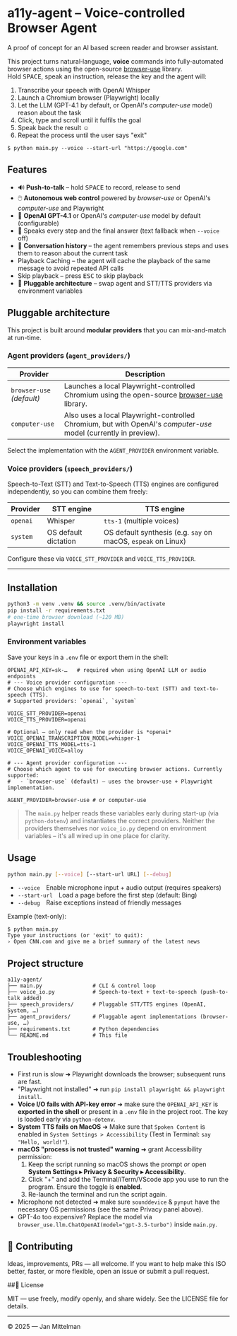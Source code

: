 # a11y-agent – Voice-controlled Browser Agent

A proof of concept for an AI based screen reader and browser assistant.

This project turns natural‐language, **voice** commands into fully‐automated browser actions using the open-source [browser-use](https://github.com/browser-use/browser-use) library.  
Hold <kbd>SPACE</kbd>, speak an instruction, release the key and the agent will:

1. Transcribe your speech with OpenAI Whisper
2. Launch a Chromium browser (Playwright) locally
3. Let the LLM (GPT-4.1 by default, or OpenAI's _computer-use_ model) reason about the task
4. Click, type and scroll until it fulfils the goal
5. Speak back the result ☺︎
6. Repeat the process until the user says "exit"

```
$ python main.py --voice --start-url "https://google.com"
```

## Features

- 🔊 **Push-to-talk** – hold <kbd>SPACE</kbd> to record, release to send
- 🖱️ **Autonomous web control** powered by _browser-use_ or OpenAI's _computer-use_ and Playwright
- 🦜 **OpenAI GPT-4.1** or OpenAI's _computer-use_ model by default (configurable)
- 💬 Speaks every step and the final answer (text fallback when `--voice` off)
- 🔄 **Conversation history** – the agent remembers previous steps and uses them to reason about the current task
- Playback Caching – the agent will cache the playback of the same message to avoid repeated API calls
- Skip playback – press <kbd>ESC</kbd> to skip playback
- 🔌 **Pluggable architecture** – swap agent and STT/TTS providers via environment variables

## Pluggable architecture

This project is built around **modular providers** that you can mix-and-match at run-time.

### Agent providers (`agent_providers/`)

| Provider                  | Description                                                                                                                              |
| ------------------------- | ---------------------------------------------------------------------------------------------------------------------------------------- |
| `browser-use` _(default)_ | Launches a local Playwright-controlled Chromium using the open-source [browser-use](https://github.com/browser-use/browser-use) library. |
| `computer-use`            | Also uses a local Playwright-controlled Chromium, but with OpenAI's _computer-use_ model (currently in preview).                         |

Select the implementation with the `AGENT_PROVIDER` environment variable.

### Voice providers (`speech_providers/`)

Speech-to-Text (STT) and Text-to-Speech (TTS) engines are configured independently, so you can combine them freely:

| Provider | STT engine           | TTS engine                                                    |
| -------- | -------------------- | ------------------------------------------------------------- |
| `openai` | Whisper              | `tts-1` (multiple voices)                                     |
| `system` | OS default dictation | OS default synthesis (e.g. `say` on macOS, `espeak` on Linux) |

Configure these via `VOICE_STT_PROVIDER` and `VOICE_TTS_PROVIDER`.

---

## Installation

```bash
python3 -m venv .venv && source .venv/bin/activate
pip install -r requirements.txt
# one-time browser download (~120 MB)
playwright install
```

### Environment variables

Save your keys in a `.env` file or export them in the shell:

```
OPENAI_API_KEY=sk-…   # required when using OpenAI LLM or audio endpoints
# --- Voice provider configuration ---
# Choose which engines to use for speech-to-text (STT) and text-to-speech (TTS).
# Supported providers: `openai`, `system`

VOICE_STT_PROVIDER=openai
VOICE_TTS_PROVIDER=openai

# Optional – only read when the provider is *openai*
VOICE_OPENAI_TRANSCRIPTION_MODEL=whisper-1
VOICE_OPENAI_TTS_MODEL=tts-1
VOICE_OPENAI_VOICE=alloy

# --- Agent provider configuration ---
# Choose which agent to use for executing browser actions. Currently supported:
#   - `browser-use` (default) – uses the browser-use + Playwright implementation.

AGENT_PROVIDER=browser-use # or computer-use
```

> The `main.py` helper reads these variables early during start-up (via
> `python-dotenv`) and instantiates the correct providers. Neither the
> providers themselves nor `voice_io.py` depend on environment variables – it's
> all wired up in one place for clarity.

## Usage

```bash
python main.py [--voice] [--start-url URL] [--debug]
```

- `--voice` Enable microphone input + audio output (requires speakers)
- `--start-url` Load a page before the first step (default: Bing)
- `--debug` Raise exceptions instead of friendly messages

Example (text-only):

```
$ python main.py
Type your instructions (or 'exit' to quit):
› Open CNN.com and give me a brief summary of the latest news
```

## Project structure

```
a11y-agent/
├── main.py                # CLI & control loop
├── voice_io.py            # Speech-to-text + text-to-speech (push-to-talk added)
├── speech_providers/      # Pluggable STT/TTS engines (OpenAI, System, …)
├── agent_providers/       # Pluggable agent implementations (browser-use, …)
├── requirements.txt       # Python dependencies
└── README.md              # This file
```

## Troubleshooting

- First run is slow ➜ Playwright downloads the browser; subsequent runs are fast.
- "Playwright not installed" ➜ run `pip install playwright && playwright install`.
- **Voice I/O fails with API-key error** ➜ make sure the `OPENAI_API_KEY` is **exported in the shell** or present in a `.env` file in the project root. The key is loaded early via `python-dotenv`.
- **System TTS fails on MacOS** ➜ Make sure that `Spoken Content` is enabled in `System Settings > Accessibility` (Test in Terminal: `say "Hello, world!"`).
- **macOS "process is not trusted" warning** ➜ grant Accessibility permission:
  1. Keep the script running so macOS shows the prompt _or_ open **System Settings ▸ Privacy & Security ▸ Accessibility**.
  2. Click "+" and add the Terminal/iTerm/VScode app you use to run the program. Ensure the toggle is **enabled**.
  3. Re-launch the terminal and run the script again.
- Microphone not detected ➜ make sure `sounddevice` & `pynput` have the necessary OS permissions (see the same Privacy panel above).
- GPT-4o too expensive? Replace the model via `browser_use.llm.ChatOpenAI(model="gpt-3.5-turbo")` inside `main.py`.

## 🤝 Contributing

Ideas, improvements, PRs — all welcome. If you want to help make this ISO better, faster, or more flexible, open an issue or submit a pull request.

##📜 License

MIT — use freely, modify openly, and share widely. See the LICENSE file for details.

---

© 2025 — Jan Mittelman
